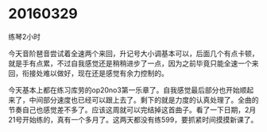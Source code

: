 # 20160329

练琴2小时

今天音阶琶音尝试着全速两个来回，升记号大小调基本可以，后面几个有点卡顿，就是手有点累，不过自我感觉还是稍稍进步了一点，因为之前毕竟只能全速一个来回，衔接处难以做好，现在还是感觉有余力控制的。

今天基本上都在练习库劳的op20no3第一乐章了。自我感觉最后部分也开始顺起来了，中间部分速度也已经可以跟上去了。剩下的就是力度的认真处理了。全曲的节奏自己也感觉差不多了。应该这周就可以完结掉这首曲子。看了一下日期，2月21号开始练的，真有一个多月了。这两天都没有练599，要抓紧时间摸摸新课了。